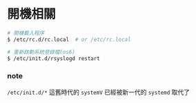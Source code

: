 # 開機相關


```sh
# 開機載入程序
$ /etc/rc.d/rc.local  # or /etc/rc.local

# 重新啟動系統登錄檔(os6)
$ /etc/init.d/rsyslogd restart
```


### note
`/etc/init.d/*` 這舊時代的 `systemV` 已經被新一代的 `systemd` 取代了